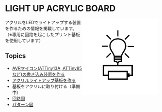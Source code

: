 # LIGHT UP ACRYLIC BOARD 
<img align="right" src="./LightUpAcrylicBoard_logo.png" />

アクリルをLEDでライトアップする装置を作るための情報を掲載しています。   
（※専用に回路を起こしたプリント基板を使用しています）

## Topics

* [AVRマイコン(ATTiny13A, ATTiny85など)の書き込み装置を作る](https://github.com/bigw00d/LightUpAcrylicBoard/tree/master/AvrWriter)
* [アクリルライトアップ基板を作る](https://github.com/bigw00d/LightUpAcrylicBoard/tree/master/LightUpAcrylicBoard)
* 基板をアクリルに取り付ける（準備中）
* [回路図](https://github.com/bigw00d/LightUpAcrylicBoard/blob/master/Attiny13_schematic.pdf)
* [パターン図](https://github.com/bigw00d/LightUpAcrylicBoard/blob/master/Attiny13_pattern.pdf)

